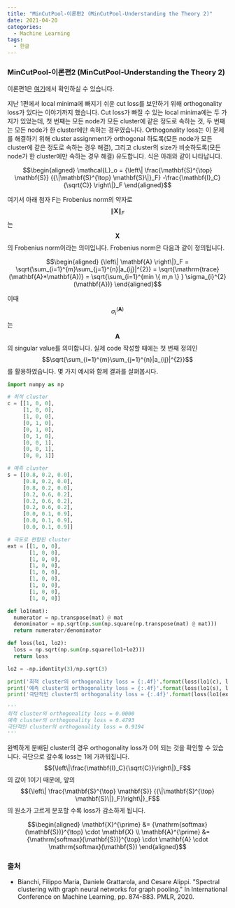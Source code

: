 ```yaml
---
title: "MinCutPool-이론편2 (MinCutPool-Understanding the Theory 2)"
date: 2021-04-20
categories:
  - Machine Learning
tags:
  - 한글
---
```

### MinCutPool-이론편2 (MinCutPool-Understanding the Theory 2)

이론편1은 [여기](<https://seungwooham.github.io/machine%20learning/MinCutPool1/>)에서 확인하실 수 있습니다.

지난 1편에서 local minima에 빠지기 쉬운 cut loss를 보안하기 위해 orthogonality loss가 있다는 이야기까지 했습니다. Cut loss가 빠질 수 있는 local minima에는 두 가지가 있었는데, 첫 번째는 모든 node가 모든 cluster에 같은 정도로 속하는 것, 두 번째는 모든 node가 한 cluster에만 속하는 경우였습니다. Orthogonality loss는 이 문제를 해결하기 위해 cluster assignment가 orthogonal 하도록(모든 node가 모든 cluster에 같은 정도로 속하는 경우 해결), 그리고 cluster의 size가 비슷하도록(모든 node가 한 cluster에만 속하는 경우 해결) 유도합니다. 식은 아래와 같이 나타납니다.

$$\begin{aligned}
\mathcal{L}_o = {\left\| \frac{\mathbf{S}^{\top} \mathbf{S}} {{\|\mathbf{S}^{\top} \mathbf{S}\|}_F} -\frac{\mathbf{I}_C}{\sqrt{C}} \right\|}_F
\end{aligned}$$

여기서 아래 첨자 F는 Frobenius norm의 약자로 $${\left\| \mathbf{X} \right\|}_F$$는 $$\mathbf{X}$$의 Frobenius norm이라는 의미입니다. Frobenius norm은 다음과 같이 정의됩니다.

$$\begin{aligned}
{\left\| \mathbf{A} \right\|}_F = \sqrt{\sum_{i=1}^{m}\sum_{j=1}^{n}|a_{ij}|^{2}} = \sqrt{\mathrm{trace}(\mathbf{A}*\mathbf{A})} = \sqrt{\sum_{i=1}^{min \{ m,n \} } \sigma_{i}^{2}(\mathbf{A})}
\end{aligned}$$

이때 $$\sigma_{i}^(\mathbf{A})$$는 $$\mathbf{A}$$의 singular value를 의미합니다. 실제 code 작성할 때에는 첫 번째 정의인 $$\sqrt{\sum_{i=1}^{m}\sum_{j=1}^{n}|a_{ij}|^{2}}$$를 활용하였습니다. 몇 가지 예시와 함께 결과를 살펴봅시다.

```python
import numpy as np

# 최적 cluster
c = [[1, 0, 0],
     [1, 0, 0],
     [1, 0, 0],
     [0, 1, 0],
     [0, 1, 0],
     [0, 1, 0],
     [0, 0, 1],
     [0, 0, 1],
     [0, 0, 1]]

# 예측 cluster
s = [[0.8, 0.2, 0.0],
     [0.8, 0.2, 0.0],
     [0.8, 0.2, 0.0],
     [0.2, 0.6, 0.2],
     [0.2, 0.6, 0.2],
     [0.2, 0.6, 0.2],
     [0.0, 0.1, 0.9],
     [0.0, 0.1, 0.9],
     [0.0, 0.1, 0.9]]

# 극도로 편향된 cluster
ext = [[1, 0, 0],
       [1, 0, 0],
       [1, 0, 0],
       [1, 0, 0],
       [1, 0, 0],
       [1, 0, 0],
       [1, 0, 0],
       [1, 0, 0],
       [1, 0, 0]]

def lo1(mat):
  numerator = np.transpose(mat) @ mat
  denominator = np.sqrt(np.sum(np.square(np.transpose(mat) @ mat)))
  return numerator/denominator

def loss(lo1, lo2):
  loss = np.sqrt(np.sum(np.square(lo1+lo2)))
  return loss

lo2 = -np.identity(3)/np.sqrt(3)

print('최적 cluster의 orthogonality loss = {:.4f}'.format(loss(lo1(c), lo2)))
print('예측 cluster의 orthogonality loss = {:.4f}'.format(loss(lo1(s), lo2)))
print('극단적인 cluster의 orthogonality loss = {:.4f}'.format(loss(lo1(ext), lo2)))

'''
최적 cluster의 orthogonality loss = 0.0000
예측 cluster의 orthogonality loss = 0.4793
극단적인 cluster의 orthogonality loss = 0.9194
'''
```

완벽하게 분배된 cluster의 경우 orthogonality loss가 0이 되는 것을 확인할 수 있습니다. 극단으로 갈수록 loss는 1에 가까워집니다. $${\left\|\frac{\mathbf{I}_C}{\sqrt{C}}\right\|}_F$$의 값이 1이기 때문에, 앞의 $${\left\| \frac{\mathbf{S}^{\top} \mathbf{S}} {{\|\mathbf{S}^{\top} \mathbf{S}\|}_F}\right\|}_F$$의 원소가 고르게 분포할 수록 loss가 감소하게 됩니다.

$$\begin{aligned}
\mathbf{X}^{\prime} &= {\mathrm{softmax}(\mathbf{S})}^{\top} \cdot \mathbf{X} \\ 
\mathbf{A}^{\prime} &= {\mathrm{softmax}(\mathbf{S})}^{\top} \cdot \mathbf{A} \cdot \mathrm{softmax}(\mathbf{S})
\end{aligned}$$

### 출처
- Bianchi, Filippo Maria, Daniele Grattarola, and Cesare Alippi. "Spectral clustering with graph neural networks for graph pooling." In International Conference on Machine Learning, pp. 874-883. PMLR, 2020. <br/>